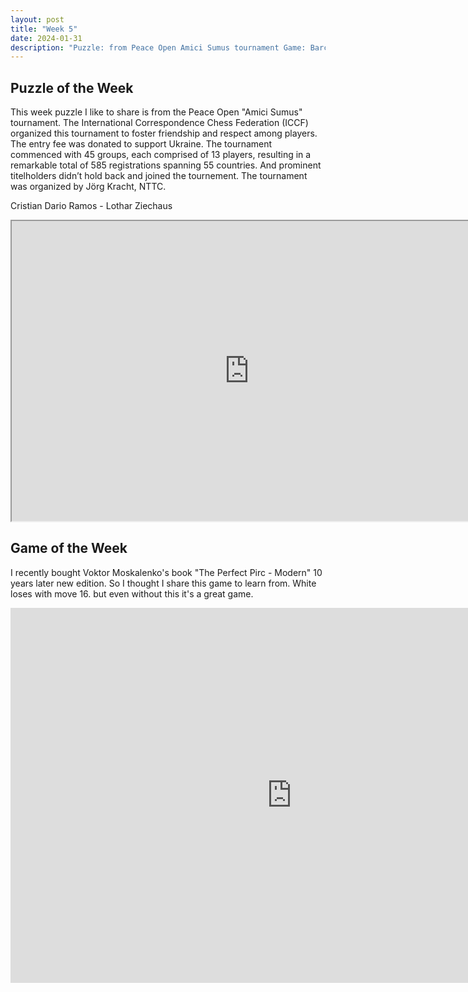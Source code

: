 ```yaml
---
layout: post
title: "Week 5"
date: 2024-01-31
description: "Puzzle: from Peace Open Amici Sumus tournament Game: Barcelona Sant Marti op-A 14th, 2012"
---
```


## Puzzle of the Week

This week puzzle I like to share is from the  Peace Open "Amici Sumus" tournament. The International Correspondence Chess Federation (ICCF) organized this tournament to foster friendship and respect among players. The entry fee was donated to support Ukraine. The tournament commenced with 45 groups, each comprised of 13 players, resulting in a remarkable total of 585 registrations spanning 55 countries. And prominent titelholders didn’t hold back and joined the tournement.
The tournament was organized by Jörg Kracht, NTTC.

Cristian Dario Ramos - Lothar Ziechaus

<iframe src="https://fritz.chessbase.com?fen=2b1k1r1/q4p2/4pP1p/1p1p1P2/1QpP1B2/8/1P4p1/3R2K1 w - - 0 31" style="width:760px;height:480px">
</iframe>



## Game of the Week

I recently bought Voktor Moskalenko's book "The Perfect Pirc - Modern" 10 years later new edition.
So I thought I share this game to learn from. White loses with move 16. but even without this it's a great game.

<iframe style='border: 0;' width='900px' height='600px' src='https://share.chessbase.com/SharedGames/frame/?p=yFUtbaXR3Ypr9Vahrb4XRCihetrUbLMtazjIvlU3EpJUcxJ7JXT281AwwtIvHnKf'></iframe>

<script data-name="BMC-Widget" data-cfasync="false" src="https://cdnjs.buymeacoffee.com/1.0.0/widget.prod.min.js" data-id="chesslife" data-description="Support me on Buy me a coffee!" data-message="Thank you for reading! You can buy me a coffee, which will be donated to Revived Soldiers of Ukraine! Thank you!" data-color="#5F7FFF" data-position="Right" data-x_margin="18" data-y_margin="18"></script>